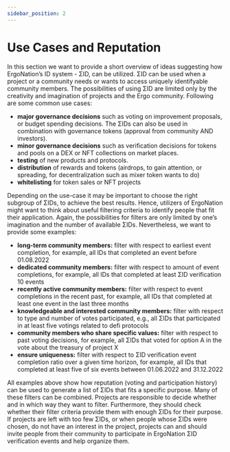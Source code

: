 ```yaml
---
sidebar_position: 2
---
```


# Use Cases and Reputation

In this section we want to provide a short overview of ideas suggesting how ErgoNation’s ID system - ΣID, can be utilized. ΣID can be used when a project or a community needs or wants to access  uniquely identifyable community members. The possibilities of using ΣID are limited only by the creativity and imagination of projects and the Ergo community. Following are some common use cases:
- **major governance decisions** such as voting on improvement proposals, or budget spending decisions. The ΣIDs can also be used in combination with governance tokens (approval from community AND investors).
- **minor governance decisions** such as verification decisions for tokens and pools on a DEX or NFT collections on market places.
- **testing** of new products and protocols.
- **distribution** of rewards and tokens (airdrops, to gain attention, or spreading, for decentralization such as mixer token wants to do)
- **whitelisting** for token sales or NFT projects

Depending on the use-case it may be important to choose the right subgroup of ΣIDs, to achieve the best results. Hence, utilizers of ErgoNation might want to think about useful filtering criteria to identify people that fit their application. Again, the possibilities for filters are only limited by one’s imagination and the number of available ΣIDs. Nevertheless, we want to provide some examples: 
- **long-term community members:** filter with respect to earliest event completion, for example, all IDs that completed an event before 01.08.2022
- **dedicated community members:** filter with respect to amount of event completions, for example, all IDs that completed at least ΣID verification 10 events
- **recently active community members:** filter with respect to event completions in the recent past, for example, all IDs that completed at least one event in the last three months
- **knowledgeable and interested community members:** filter with respect to type and number of votes participated, e.g., all ΣIDs that participated in at least five votings related to defi protocols
- **community members who share specific values:** filter with respect to past voting decisions, for example, all ΣIDs that voted for option A in the vote about the treasury of project X
- **ensure uniqueness:** filter with respect to ΣID verification event completion ratio over a given time horizon, for example, all IDs that completed at least five of six events between 01.06.2022 and 31.12.2022



All examples above show how reputation (voting and participation history) can be used to generate a list of ΣIDs that fits a specific purpose. Many of these filters can be combined. Projects are responsible to decide whether and in which way they want to filter. Furthermore, they should check whether their filter criteria provide them with enough ΣIDs for their purpose. If projects are left with too few ΣIDs, or when people whose ΣIDs were chosen, do not have an interest in the project, projects can and should invite people from their community to participate in ErgoNation ΣID verification events and help organize them.